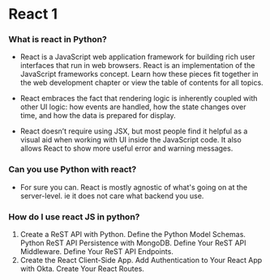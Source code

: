 # React 1

### What is react in Python?

- React is a JavaScript web application framework for building rich user interfaces that run in web browsers. React is an implementation of the JavaScript frameworks concept. Learn how these pieces fit together in the web development chapter or view the table of contents for all topics.

- React embraces the fact that rendering logic is inherently coupled with other UI logic: how events are handled, how the state changes over time, and how the data is prepared for display.

- React doesn’t require using JSX, but most people find it helpful as a visual aid when working with UI inside the JavaScript code. It also allows React to show more useful error and warning messages.

### Can you use Python with react?

- For sure you can. React is mostly agnostic of what's going on at the server-level. ie it does not care what backend you use.

### How do I use react JS in python?

1. Create a ReST API with Python. Define the Python Model Schemas. Python ReST API Persistence with MongoDB. Define Your ReST API Middleware. Define Your ReST API Endpoints.
2. Create the React Client-Side App. Add Authentication to Your React App with Okta. Create Your React Routes.